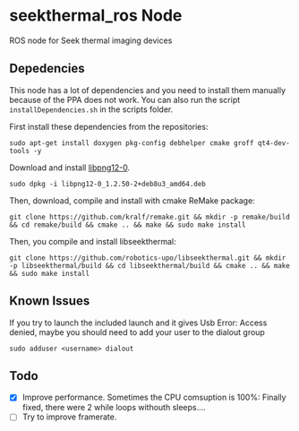 # seekthermal_ros Node
ROS node for Seek thermal imaging devices

## Depedencies

This node has a lot of dependencies and you need to install them manually because of the PPA does not work. You can also run the script `installDependencies.sh` in the scripts folder. 

First install these dependencies from the repositories:

`sudo apt-get install doxygen pkg-config debhelper cmake groff qt4-dev-tools -y`

Download and install [libpng12-0](http://ftp.us.debian.org/debian/pool/main/libp/libpng/libpng12-0_1.2.50-2+deb8u3_amd64.deb).

`sudo dpkg -i libpng12-0_1.2.50-2+deb8u3_amd64.deb`

Then, download, compile and install with cmake ReMake package:

`git clone https://github.com/kralf/remake.git && mkdir -p remake/build && cd remake/build && cmake .. && make && sudo make install`

Then, you compile and install libseekthermal:

`git clone https://github.com/robotics-upo/libseekthermal.git && mkdir -p libseekthermal/build && cd libseekthermal/build && cmake .. && make && sudo make install`

## Known Issues

If you try to launch the included launch and it gives Usb Error: Access denied, maybe you should need to add your user to the dialout group

`sudo adduser <username> dialout`

## Todo

- [x] Improve performance. Sometimes the CPU comsuption is 100%: Finally fixed, there were 2 while loops withouth sleeps....
- [ ] Try to improve framerate. 